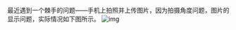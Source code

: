   最近遇到一个棘手的问题——手机上拍照并上传图片，因为拍摄角度问题，图片的显示问题，实际情况如下图所示。
![img](http://yuminjustin.cn/uploadfile/2015/0423/20150423110458646.jpg "img")  
